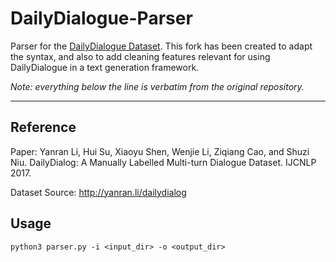 # DailyDialogue-Parser

Parser for the [DailyDialogue Dataset](http://yanran.li/dailydialog). This fork has been created to adapt the syntax, and also to add cleaning features relevant for using DailyDialogue in a text generation framework.

_Note: everything below the line is verbatim from the original repository._

---

## Reference

Paper: Yanran Li, Hui Su, Xiaoyu Shen, Wenjie Li, Ziqiang Cao, and Shuzi Niu.
DailyDialog: A Manually Labelled Multi-turn Dialogue Dataset. IJCNLP 2017.

Dataset Source: <http://yanran.li/dailydialog>

## Usage

```
python3 parser.py -i <input_dir> -o <output_dir>
```
